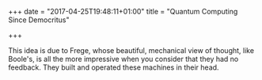 +++
date = "2017-04-25T19:48:11+01:00"
title = "Quantum Computing Since Democritus"

+++

This idea is due to Frege, whose beautiful, mechanical view of thought, like Boole's, is all the more impressive when you consider that they had no feedback. They built and operated these machines in their head. 
